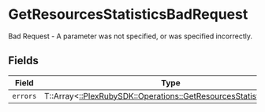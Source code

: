 # GetResourcesStatisticsBadRequest

Bad Request - A parameter was not specified, or was specified incorrectly.


## Fields

| Field                                                                                                                        | Type                                                                                                                         | Required                                                                                                                     | Description                                                                                                                  |
| ---------------------------------------------------------------------------------------------------------------------------- | ---------------------------------------------------------------------------------------------------------------------------- | ---------------------------------------------------------------------------------------------------------------------------- | ---------------------------------------------------------------------------------------------------------------------------- |
| `errors`                                                                                                                     | T::Array<[::PlexRubySDK::Operations::GetResourcesStatisticsErrors](../../models/operations/getresourcesstatisticserrors.md)> | :heavy_minus_sign:                                                                                                           | N/A                                                                                                                          |